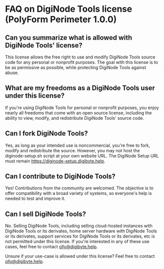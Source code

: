 # FAQ on DigiNode Tools license (PolyForm Perimeter 1.0.0)

## Can you summarize what is allowed with DigiNode Tools' license?

This license allows the free right to use and modify DigiNode Tools source code for any personal or nonprofit purposes. The goal with this license is to be as permissive as possible, while protecting DigiNode Tools against abuse.

## What are my freedoms as a DigiNode Tools user under this license?

If you're using DigiNode Tools for personal or nonprofit purposes, you enjoy nearly all freedoms that come with an open source license, including the ability to view, modify, and redistribute DigiNode Tools' source code.

## Can I fork DigiNode Tools?

Yes, as long as your intended use is noncommercial, you're free to fork, modify and redistribute the source. However, you may not host the diginode-setup.sh script at your own website URL. The DigiNode Setup URL must remain https://diginode-setup.digibyte.help.

## Can I contribute to DigiNode Tools?

Yes! Contributions from the community are welcomed. The objective is to offer compatibility with a broad variety of systems, so everyone's help is needed to test and improve it.

## Can I sell DigiNode Tools?

No. Selling DigiNode Tools, including selling cloud-hosted instances with DigiNode Tools or its derivates, home server hardware with DigiNode Tools or its derivates, support services for DigiNode Tools or its derivates, etc is not permitted under this license. If you're interested in any of these use cases, feel free to contact olly@digibyte.help.

Unsure if your use-case is allowed under this license? Feel free to contact olly@digibyte.help.